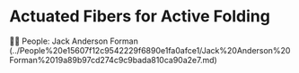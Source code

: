 # Actuated Fibers for Active Folding

👩‍🔬 People: Jack Anderson Forman (../People%20e15607f12c9542229f6890e1fa0afce1/Jack%20Anderson%20Forman%2019a89b97cd274c9c9bada810ca90a2e7.md)